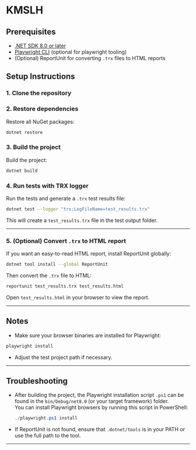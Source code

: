 # KMSLH

## Prerequisites

- [.NET SDK 8.0 or later](https://dotnet.microsoft.com/download)
- [Playwright CLI](https://playwright.dev/dotnet/docs/intro) (optional for playwright tooling)
- (Optional) ReportUnit for converting `.trx` files to HTML reports

## Setup Instructions

### 1. Clone the repository

### 2. Restore dependencies

Restore all NuGet packages:

```bash
dotnet restore
```

### 3. Build the project

Build the project:

```bash
dotnet build
```

### 4. Run tests with TRX logger

Run the tests and generate a `.trx` test results file:

```bash
dotnet test --logger "trx;LogFileName=test_results.trx"
```

This will create a `test_results.trx` file in the test output folder.

---

### 5. (Optional) Convert `.trx` to HTML report

If you want an easy-to-read HTML report, install ReportUnit globally:

```bash
dotnet tool install --global ReportUnit
```

Then convert the `.trx` file to HTML:

```bash
reportunit test_results.trx test_results.html
```

Open `test_results.html` in your browser to view the report.

---

## Notes

- Make sure your browser binaries are installed for Playwright:

```bash
playwright install
```

- Adjust the test project path if necessary.

---

## Troubleshooting

- After building the project, the Playwright installation script `.ps1` can be found in the `bin/Debug/net8.0` (or your target framework) folder.  
  You can install Playwright browsers by running this script in PowerShell:

  ```powershell
  ./playwright.ps1 install
- If ReportUnit is not found, ensure that `.dotnet/tools` is in your PATH or use the full path to the tool.


---

